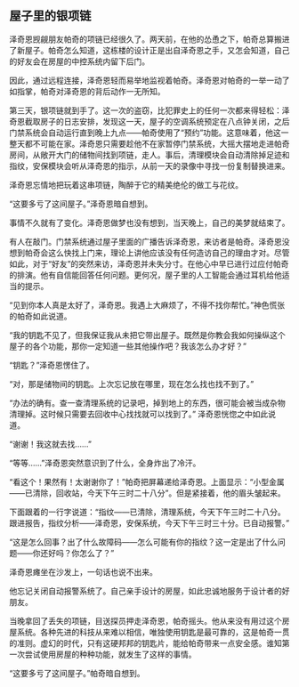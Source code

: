 屋子里的银项链  
---
泽奇恩觊觎朋友帕奇的项链已经很久了。两天前，在他的怂恿之下，帕奇总算搬进了新屋子。帕奇怎么知道，这栋楼的设计正是出自泽奇恩之手，又怎会知道，自己的好友会在房屋的中控系统内留下后门。  

因此，通过远程连接，泽奇恩轻而易举地监视着帕奇。泽奇恩对帕奇的一举一动了如指掌，帕奇对泽奇恩的背后动作一无所知。  

第三天，银项链就到手了。这一次的盗窃，比犯罪史上的任何一次都来得轻松：泽奇恩截取房子的日志安排，发现这一天，屋子的空调系统预定在八点钟关闭，之后门禁系统会自动运行直到晚上九点——帕奇使用了“预约”功能。这意味着，他这一整天都不可能在家。泽奇恩只需要趁他不在家暂停门禁系统，大摇大摆地走进帕奇房间，从敞开大门的储物间找到项链，走人。事后，清理模块会自动清除掉足迹和指纹，安保模块会听从泽奇恩的指示，从前一天的录像中寻找一份复制替换进来。  

泽奇恩忘情地把玩着这串项链，陶醉于它的精美绝伦的做工与花纹。  

“这要多亏了这间屋子。”泽奇恩暗自想到。  

事情不久就有了变化。泽奇恩做梦也没有想到，当天晚上，自己的美梦就结束了。  

有人在敲门。门禁系统通过屋子里面的广播告诉泽奇恩，来访者是帕奇。泽奇恩没想到帕奇会这么快找上门来，理论上讲他应该没有任何造访自己的理由才对。尽管如此，对于“好友”的突然来访，泽奇恩并未失分寸。在他心中早已进行过应付帕奇的排演。他有自信能回答任何问题。更何况，屋子里的人工智能会通过耳机给他适当的提示。  

“见到你本人真是太好了，泽奇恩。我遇上大麻烦了，不得不找你帮忙。”神色慌张的帕奇如此说道。  

“我的钥匙不见了，但我保证我从未把它带出屋子。既然是你教会我如何操纵这个屋子的各个功能，那你一定知道一些其他操作吧？我该怎么办才好？”  

“钥匙？”泽奇恩愣住了。  

“对，那是储物间的钥匙。上次忘记放在哪里，现在怎么找也找不到了。”  

“办法的确有。查一查清理系统的记录吧，掉到地上的东西，很可能会被当成杂物清理掉。这时候只需要去回收中心找找就可以找到了。” 泽奇恩恍惚之中如此说道。  

“谢谢！我这就去找……”  

“等等……”泽奇恩突然意识到了什么，全身炸出了冷汗。  

“看这个！果然有！太谢谢你了！”帕奇把屏幕递给泽奇恩。上面显示：“小型金属——已清除，回收站，今天下午三时二十八分”。但是紧接着，他的眉头皱起来。  

下面跟着的一行字说道：“指纹——已清除，清理系统，今天下午三时二十八分。跟进报告，指纹分析——泽奇恩，安保系统，今天下午三时三十分。已自动报警。”  

“这是怎么回事？出了什么故障码——怎么可能有你的指纹？这一定是出了什么问题——你还好吗？你怎么了？”  

泽奇恩瘫坐在沙发上，一句话也说不出来。  

他忘记关闭自动报警系统了。自己亲手设计的房屋，如此忠诚地服务于设计者的好朋友。  

当晚拿回了丢失的项链，目送探员押走泽奇恩，帕奇摇头。他从来没有用过这个房屋系统。各种先进的科技从来难以相信，唯独使用钥匙是最可靠的，这是帕奇一贯的准则。虚幻的时代，只有这硬邦邦的钥匙片，能给帕奇带来一点安全感。谁知第一次尝试使用房屋的种种功能，就发生了这样的事情。  

“这要多亏了这间屋子。”帕奇暗自想到。  

